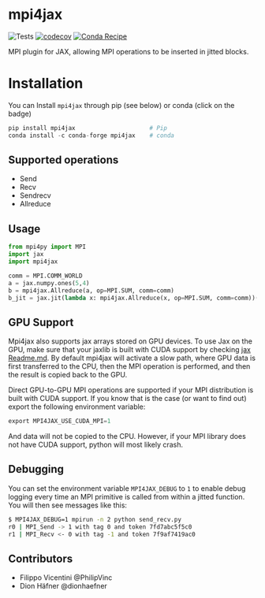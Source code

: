 # mpi4jax
![Tests](https://github.com/PhilipVinc/mpi4jax/workflows/Tests/badge.svg) [![codecov](https://codecov.io/gh/PhilipVinc/mpi4jax/branch/master/graph/badge.svg)](https://codecov.io/gh/PhilipVinc/mpi4jax)
 [![Conda Recipe](https://img.shields.io/badge/recipe-mpi4jax-green.svg)](https://anaconda.org/conda-forge/mpi4jax) 

MPI plugin for JAX, allowing MPI operations to be inserted in jitted blocks.

# Installation
You can Install `mpi4jax` through pip (see below) or conda (click on the badge)
```python
pip install mpi4jax                     # Pip
conda install -c conda-forge mpi4jax    # conda
```

## Supported operations

- Send
- Recv
- Sendrecv
- Allreduce

## Usage

```python
from mpi4py import MPI
import jax
import mpi4jax

comm = MPI.COMM_WORLD
a = jax.numpy.ones(5,4)
b = mpi4jax.Allreduce(a, op=MPI.SUM, comm=comm)
b_jit = jax.jit(lambda x: mpi4jax.Allreduce(x, op=MPI.SUM, comm=comm))(a)
```

## GPU Support

Mpi4jax also supports jax arrays stored on GPU devices. To use Jax on the GPU, make sure that your jaxlib is built with CUDA support by checking [jax Readme.md](https://github.com/google/jax#pip-installation). 
By default mpi4jax will activate a slow path, where GPU data is first transferred to the CPU, then the MPI operation is performed, and then the result is copied back to the GPU.

Direct GPU-to-GPU MPI operations are supported if your MPI distribution is built with CUDA support. 
If you know that is the case (or want to find out) export the following environment variable:
```python
export MPI4JAX_USE_CUDA_MPI=1
```

And data will not be copied to the CPU.
However, if your MPI library does not have CUDA support, python will most likely crash.


## Debugging

You can set the environment variable `MPI4JAX_DEBUG` to `1` to enable debug logging every time an MPI primitive is called from within a jitted function. You will then see messages like this:

```bash
$ MPI4JAX_DEBUG=1 mpirun -n 2 python send_recv.py
r0 | MPI_Send -> 1 with tag 0 and token 7fd7abc5f5c0
r1 | MPI_Recv <- 0 with tag -1 and token 7f9af7419ac0
```

## Contributors
- Filippo Vicentini @PhilipVinc
- Dion Häfner @dionhaefner
